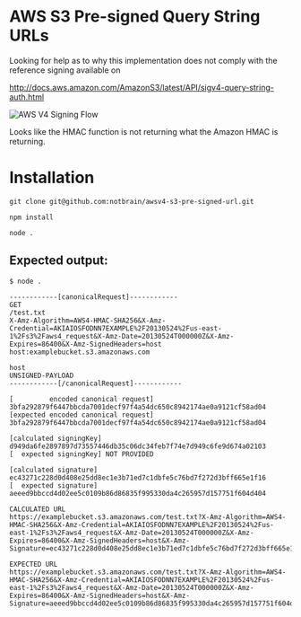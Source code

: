 # AWS S3 Pre-signed Query String URLs

Looking for help as to why this implementation does not comply with the reference signing available on

http://docs.aws.amazon.com/AmazonS3/latest/API/sigv4-query-string-auth.html

![AWS V4 Signing Flow](http://docs.aws.amazon.com/AmazonS3/latest/API/images/sigV4-using-query-params.png)

Looks like the HMAC function is not returning what the Amazon HMAC is returning.

# Installation

`git clone git@github.com:notbrain/awsv4-s3-pre-signed-url.git`

`npm install`

`node .`

## Expected output:

    $ node .

    ------------[canonicalRequest]------------
    GET
    /test.txt
    X-Amz-Algorithm=AWS4-HMAC-SHA256&X-Amz-Credential=AKIAIOSFODNN7EXAMPLE%2F20130524%2Fus-east-1%2Fs3%2Faws4_request&X-Amz-Date=20130524T000000Z&X-Amz-Expires=86400&X-Amz-SignedHeaders=host
    host:examplebucket.s3.amazonaws.com

    host
    UNSIGNED-PAYLOAD
    ------------[/canonicalRequest]------------

    [         encoded canonical request] 3bfa292879f6447bbcda7001decf97f4a54dc650c8942174ae0a9121cf58ad04
    [expected encoded canonical request] 3bfa292879f6447bbcda7001decf97f4a54dc650c8942174ae0a9121cf58ad04

    [calculated signingKey] d949da6fe2897897d73557446db35c06dc34feb7f74e7d949c6fe9d674a02103
    [  expected signingKey] NOT PROVIDED

    [calculated signature] ec43271c228d0d408e25dd8ec1e3b71ed7c1dbfe5c76bd7f272d3bff665e1f16
    [  expected signature] aeeed9bbccd4d02ee5c0109b86d86835f995330da4c265957d157751f604d404

    CALCULATED URL
    https://examplebucket.s3.amazonaws.com/test.txt?X-Amz-Algorithm=AWS4-HMAC-SHA256&X-Amz-Credential=AKIAIOSFODNN7EXAMPLE%2F20130524%2Fus-east-1%2Fs3%2Faws4_request&X-Amz-Date=20130524T000000Z&X-Amz-Expires=86400&X-Amz-SignedHeaders=host&X-Amz-Signature=ec43271c228d0d408e25dd8ec1e3b71ed7c1dbfe5c76bd7f272d3bff665e1f16

    EXPECTED URL
    https://examplebucket.s3.amazonaws.com/test.txt?X-Amz-Algorithm=AWS4-HMAC-SHA256&X-Amz-Credential=AKIAIOSFODNN7EXAMPLE%2F20130524%2Fus-east-1%2Fs3%2Faws4_request&X-Amz-Date=20130524T000000Z&X-Amz-Expires=86400&X-Amz-SignedHeaders=host&X-Amz-Signature=aeeed9bbccd4d02ee5c0109b86d86835f995330da4c265957d157751f604d404
